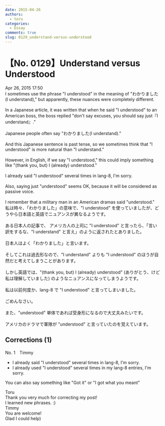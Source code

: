 ```yaml
---
date: 2015-04-26
authors:
  - toru
categories:
  - Essay
comments: true
slug: 0129_understand-versus-understood
---
```


# 【No. 0129】Understand versus Understood
<div class="date">Apr 26, 2015 17:50</div>
<div id="post"><div id="body_show_ori">
I sometimes use the phrase "I understood" in the meaning of "わかりました (I understand)," but apparently, these nuances were completely different.<br/><br/>In a Japanese article, it was written that when he said "I understood" to an American boss, the boss replied "don't say excuses, you should say just『I understand』."<br/><br/>Japanese people often say "わかりました(I understand)."<br/><br/>And this Japanese sentence is past tense, so we sometimes think that "I understood" is more natural than "I understand."<br/><br/>However, in English, if we say "I understood," this could imply something like "(thank you, but) I (already) understood."<br/><br/>I already said "I understood" several times in lang-8, I'm sorry.<br/><br/>Also, saying just "understood" seems OK, because it will be considered as passive voice.<br/><br/>I remember that a military man in an American dramas said "understood."
</div></div>

<!-- more -->

<div id="post_ja"><div id="body_show_mo">
私は時々、「わかりました」の意味で、"I understood" を使っていましたが、どうやら日本語と英語でニュアンスが異なるようです。<br/><br/>ある日本人の記事で、 アメリカ人の上司に "I understood" と言ったら、「言い訳をするな、"I understand" と言え」のように返されたとありました。<br/><br/>日本人はよく「わかりました」と言います。<br/><br/>そしてこれは過去形なので、"I understand" よりも "I understood" のほうが自然だと考えてしまうことがあります。<br/><br/>しかし英語では、"(thank you, but) I (already) understood" (ありがとう、けど私は理解していました) のようなニュアンスになってしまうようです。<br/><br/>私は以前何度か、lang-8 で "I understood" と言ってしまいました。<br/><br/>ごめんなさい。<br/><br/>また、"understood" 単体であれば受身形になるので大丈夫みたいです。<br/><br/>アメリカのドラマで軍隊が "understood" と言っていたのを覚えています。
</div></div>

## Corrections (1)
<div id="block"><div class="first_name"> No. 1　<span class="just_name">Timmy</span></div><div id="block2">
<ul class="correction_field">
<li class="incorrect">I already said "I understood" several times in lang-8, I'm sorry.</li>
<li class="corrected correct">
I already <span class="f_blue">used</span> "I understood" several times in <span class="f_blue">my </span>lang-8 <span class="f_blue">entries</span>, I'm sorry.
</li>
</ul>
<p class="comment_small">
 You can also say something like "Got it" or "I got what you meant"
</p>

</div><div class="name"><span class="just_name">Toru</span><br>
Thank you very much for correcting my post!<br/>I learned new phrases. :)
</div>
<div class="name"><span class="just_name">Timmy</span><br>
You are welcome!<br/>Glad I could help)
</div>
</div>
